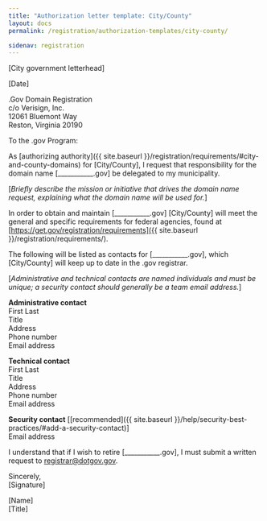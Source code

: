 ```yaml
---
title: "Authorization letter template: City/County"
layout: docs
permalink: /registration/authorization-templates/city-county/

sidenav: registration
---
```


[City government letterhead]

[Date]

.Gov Domain Registration\
c/o Verisign, Inc.\
12061 Bluemont Way\
Reston, Virginia 20190

To the .gov Program:

As [authorizing authority]({{ site.baseurl }}/registration/requirements/#city-and-county-domains) for [City/County], I request that responsibility for the domain name [\_\_\_\_\_\_\_\_\_\_\_.gov] be delegated to my municipality.

[*Briefly describe the mission or initiative that drives the domain name request, explaining what the domain name will be used for.*]

In order to obtain and maintain [\_\_\_\_\_\_\_\_\_\_\_.gov] [City/County] will meet the general and specific requirements for federal agencies, found at [https://get.gov/registration/requirements]({{ site.baseurl }}/registration/requirements/).

The following will be listed as contacts for [\_\_\_\_\_\_\_\_\_\_\_.gov], which [City/County] will keep up to date in the .gov registrar.

[*Administrative and technical contacts are named individuals and must be unique; a security contact should generally be a team email address.*]

**Administrative contact**\
First Last\
Title\
Address\
Phone number\
Email address

**Technical contact**\
First Last\
Title\
Address\
Phone number\
Email address

**Security contact** [[recommended]({{ site.baseurl }}/help/security-best-practices/#add-a-security-contact)]\
Email address

I understand that if I wish to retire [\_\_\_\_\_\_\_\_\_\_\_.gov], I must submit a written request to <registrar@dotgov.gov>.

Sincerely,\
[Signature]

[Name]\
[Title]
